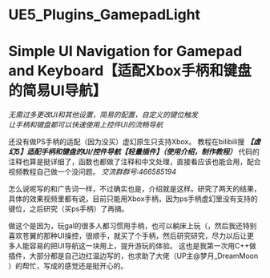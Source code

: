 # UE5_Plugins_GamepadLight
Simple UI Navigation for Gamepad and Keyboard【适配Xbox手柄和键盘的简易UI导航】
=

_无需过多更改UI和其他设置，简易的配置，自定义的键位触发_  
_让手柄和键盘都可以快速使用上控件UI的流畅导航_

还没有做PS手柄的适配（因为没买）虚幻原生只支持Xbox。
教程在bilibili搜
___【虚幻5】适配手柄和键盘的UI/控件导航【轻量插件】（使用介绍，制作教程）___
代码的注释也算是挺详细了，函数也都做了注释和中文处理，直接看应该也能会用，配合视频教程自己做一个没问题。
_交流群群号:466585194_

怎么说呢写的和广告词一样，不过确实也是，介绍就是这样。研究了两天的结果，具体的效果视频里都有说，目前只能用Xbox手柄，因为ps手柄虚幻里没有支持的键位，之后研究（买ps手柄）了再搞。

做这个是因为，玩gal的很多人都习惯用手柄，也可以躺床上玩（，然后我还特别喜欢苍翼的那种UI操控，很顺手，就买了个手柄，然后研究研究，尽力以后让更多人能容易的把UI导航这一块用上，提升游玩的体验。
这也是我第一次用C++做插件，大部分都是自己边红温边写的，也求助了大佬（UP主﻿@梦月_DreamMoon﻿ ）的帮忙，写成的感觉还是挺开心的。
